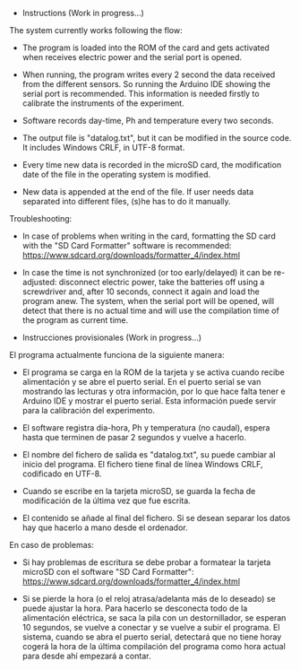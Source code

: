 * Instructions (Work in progress...)

The system currently works following the flow:

* The program is loaded into the ROM of the card and gets activated when receives electric power and the serial port is opened.

* When running, the program writes every 2 second the data received from the different sensors. So running the Arduino IDE showing the serial port is recommended. This information is needed firstly to calibrate the instruments of the experiment.

* Software records day-time, Ph and temperature every two seconds.

* The output file is "datalog.txt", but it can be modified in the source code. It includes Windows CRLF, in UTF-8 format.

* Every time new data is recorded in the microSD card, the modification date of the file in the operating system is modified.

* New data is appended at the end of the file. If user needs data separated into different files, (s)he has to do it manually.

Troubleshooting:

* In case of problems when writing in the card, formatting the SD card with the "SD Card Formatter" software is recommended: https://www.sdcard.org/downloads/formatter_4/index.html

* In case the time is not synchronized (or too early/delayed) it can be re-adjusted: disconnect electric power, take the batteries off using a screwdriver and, after 10 seconds, connect it again and load the program anew. The system, when the serial port will be opened, will detect that there is no actual time and will use the compilation time of the program as current time.


* Instrucciones provisionales (Work in progress...)

El programa actualmente funciona de la siguiente manera:

* El programa se carga en la ROM de la tarjeta y se activa cuando recibe alimentación y se abre el puerto serial. En el puerto serial se van mostrando las lecturas y otra información, por lo que hace falta tener e Arduino IDE y mostrar el puerto serial. Esta información puede servir para la calibración del experimento.

* El software registra dia-hora, Ph y temperatura (no caudal), espera hasta que terminen de pasar 2 segundos y vuelve a hacerlo.

* El nombre del fichero de salida es "datalog.txt", su puede cambiar al inicio del programa. El fichero tiene final de línea Windows CRLF, codificado en UTF-8.

* Cuando se escribe en la tarjeta microSD, se guarda la fecha de modificación de la última vez que fue escrita.

* El contenido se añade al final del fichero. Si se desean separar los datos hay que hacerlo a mano desde el ordenador.

En caso de problemas:

* Si hay problemas de escritura se debe probar a formatear la tarjeta microSD con el software "SD Card Formatter": https://www.sdcard.org/downloads/formatter_4/index.html

* Si se pierde la hora (o el reloj atrasa/adelanta más de lo deseado) se puede ajustar la hora. Para hacerlo se desconecta todo de la alimentación eléctrica, se saca la pila con un destornillador, se esperan 10 segundos, se vuelve a conectar y se vuelve a subir el programa. El sistema, cuando se abra el puerto serial, detectará que no tiene horay cogerá la hora de la última compilación del programa como hora actual para desde ahí empezará a contar.

